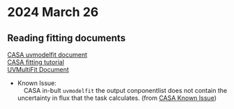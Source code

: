 # 2024 March 26

## Reading fitting documents  

[CASA uvmodelfit document](https://casadocs.readthedocs.io/en/latest/api/tt/casatasks.manipulation.uvmodelfit.html)  
[CASA fitting tutorial](https://casaguides.nrao.edu/index.php/Fit_a_Gaussian_to_Visibility_data_and_plot_it_over_the_data)  
[UVMultiFit Document](https://mural.uv.es/imarvi/docums/uvmultifit/)

- Known Issue:  
&emsp;CASA in-bult `uvmodelfit` the output conponentlist does not contain the uncertainty in flux that the task calculates. (from [CASA Known Issue](https://casadocs.readthedocs.io/en/latest/notebooks/introduction.html#Known-Issues))
